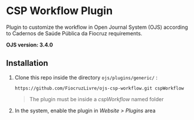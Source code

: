 # CSP Workflow Plugin

Plugin to customize the workflow in Open Journal System (OJS) according to Cadernos de Saúde Pública da Fiocruz requirements.

**OJS version: 3.4.0**


## Installation

1) Clone this repo inside the directory ``ojs/plugins/generic/`` :

   ``https://github.com/FiocruzLivre/ojs-csp-workflow.git cspWorkflow``

    > The plugin must be inside a _cspWorkflow_ named folder
2) In the system, enable the plugin in _Website > Plugins_ area
